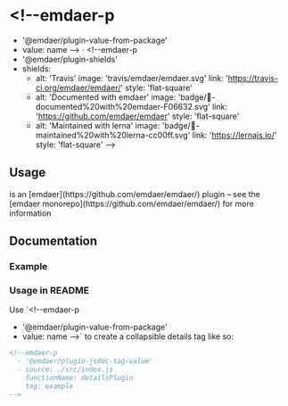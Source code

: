 # <!--emdaer-p
  - '@emdaer/plugin-value-from-package'
  - value: name
--> · <!--emdaer-p
  - '@emdaer/plugin-shields'
  - shields:
      - alt: 'Travis'
        image: 'travis/emdaer/emdaer.svg'
        link: 'https://travis-ci.org/emdaer/emdaer/'
        style: 'flat-square'
      - alt: 'Documented with emdaer'
        image: 'badge/📓-documented%20with%20emdaer-F06632.svg'
        link: 'https://github.com/emdaer/emdaer'
        style: 'flat-square'
      - alt: 'Maintained with lerna'
        image: 'badge/🐉-maintained%20with%20lerna-cc00ff.svg'
        link: 'https://lernajs.io/'
        style: 'flat-square'
-->

<!--emdaer-p
  - '@emdaer/plugin-value-from-package'
  - value: description
-->

## Usage

<!--emdaer-p
   - '@emdaer/plugin-value-from-package'
   - value: name
--> is an [emdaer](https://github.com/emdaer/emdaer/) plugin – see the [emdaer monorepo](https://github.com/emdaer/emdaer/) for more information

## Documentation

### Example

<!--emdaer-p
  - '@emdaer/plugin-details'
  - summary: Details summary
    content: Here's the content!
-->

### Usage in README

Use `<!--emdaer-p
  - '@emdaer/plugin-value-from-package'
  - value: name
-->` to create a collapsible details tag like so:

```md
<!--emdaer-p 
  - '@emdaer/plugin-jsdoc-tag-value'
  - source: ./src/index.js
    functionName: detailsPlugin
    tag: example
-->
```

<!--emdaer-p
  - '@emdaer/plugin-documentation'
  - sources:
    - ./src/index.js
-->

